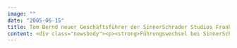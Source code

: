 ```yaml
---
image: ""
date: "2005-06-15"
title: Tom Bernd neuer Geschäftsführer der SinnerSchrader Studios Frankfurt
content: <div class="newsbody"><p><strong>Führungswechsel bei SinnerSchrader Studios in Frankfurt&#58; Das Frankfurter Team wird in Zukunft von Tom Bernd (43) geleitet. Er löst am 1. Juli 2005 Rainer Kiefer (43) ab, der zu den Vereinigten Wirtschaftsdiensten (vwd) auf Kundenseite wechselt. Neben vwd betreuen die Studios Frankfurt die Internetaktivitäten von Deutsche Bank, Depfa Bank, Dow Jones und Gore-Tex.</strong></p><p>Der diplomierte Designer und Kaufmann Tom Bernd war in den vergangenen Jahren in leitenden Funktionen u.a. für Pixelpark, Ogilvy Interactive und Scholz &amp; Volkmer tätig. Projekte von Tom Bernd wurden vielfach prämiert, u.a. mit dem Cyber Lion von Cannes und einer World Medal bei den New York Awards.</p><p>Rainer Kiefer wird Geschäftsführer der Gatrixx NetSolutions GmbH, einem Unternehmen der vwd-Gruppe.</p><p><a class="news-backlink" href="/de/"><svg class="svg-ico svg-ico--arrow-left"><use xlink&#58;href="#arrow-down"></use></svg>Zurück zur Presse Übersicht</a></p></div>
---
```

